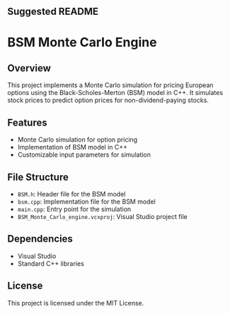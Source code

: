 ## Suggested README

# BSM Monte Carlo Engine

## Overview
This project implements a Monte Carlo simulation for pricing European options using the Black-Scholes-Merton (BSM) model in C++. It simulates stock prices to predict option prices for non-dividend-paying stocks.

## Features
- Monte Carlo simulation for option pricing
- Implementation of BSM model in C++
- Customizable input parameters for simulation

## File Structure
- `BSM.h`: Header file for the BSM model
- `bsm.cpp`: Implementation file for the BSM model
- `main.cpp`: Entry point for the simulation
- `BSM_Monte_Carlo_engine.vcxproj`: Visual Studio project file

## Dependencies
- Visual Studio
- Standard C++ libraries

## License
This project is licensed under the MIT License.

